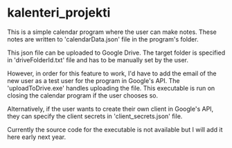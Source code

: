 # kalenteri_projekti
This is a simple calendar program where the user can make notes. These notes are
written to 'calendarData.json' file in the program's folder. 

This json file can be uploaded to Google Drive. The target folder is specified
in 'driveFolderId.txt' file and has to be manually set by the user.

However, in order for this feature to work, I'd have to add the email of the new
user as a test user for the program in Google's API. The 'uploadToDrive.exe' 
handles uploading the file. This executable is run on closing the calendar
program if the user chooses so.

Alternatively, if the user wants to create their own client in Google's API,
they can specify the client secrets in 'client_secrets.json' file.

Currently the source code for the executable is not available but I will add it
here early next year.
